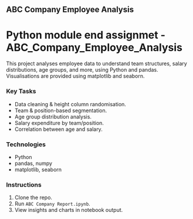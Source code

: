 
## ABC Company Employee Analysis

# Python module end assignmet - ABC_Company_Employee_Analysis
This project analyses employee data to understand team structures, salary distributions, age groups, and more, using Python and pandas. Visualisations are provided using matplotlib and seaborn.

### Key Tasks
- Data cleaning & height column randomisation.
- Team & position-based segmentation.
- Age group distribution analysis.
- Salary expenditure by team/position.
- Correlation between age and salary.

### Technologies
- Python
- pandas, numpy
- matplotlib, seaborn

### Instructions
1. Clone the repo.
2. Run `ABC Company Report.ipynb`.
3. View insights and charts in notebook output.

